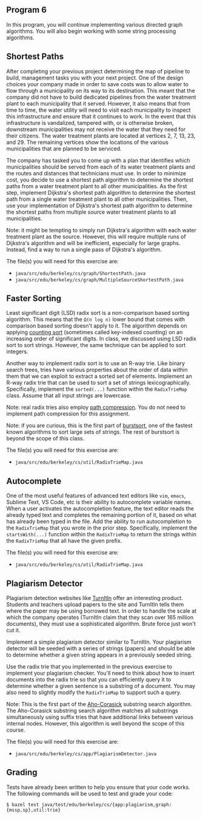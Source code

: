 Program 6
---------
In this program, you will continue implementing various directed graph algorithms. You will also
begin working with some string processing algorithms.

Shortest Paths
--------------
After completing your previous project determining the map of pipeline to build, management tasks
you with your next project. One of the design choices your company made in order to save costs was
to allow water to flow through a municipality on its way to its destination. This meant that the
company did not have to build dedicated pipelines from the water treatment plant to each
municipality that it served. However, it also means that from time to time, the water utility will
need to visit each municipality to inspect this infrastructure and ensure that it continues to work.
In the event that this infrastructure is vandalized, tampered with, or is otherwise broken,
downstream municipalities may not receive the water that they need for their citizens. The water
treatment plants are located at vertices 2, 7, 13, 23, and 29. The remaining vertices show the
locations of the various municipalities that are planned to be serviced.

The company has tasked you to come up with a plan that identifies which municipalities should be
served from each of its water treatment plants and the routes and distances that technicians must
use. In order to minimize cost, you decide to use a shortest path algorithm to determine the
shortest paths from a water treatment plant to all other municipalities. As the first step,
implement Dijkstra's shortest path algorithm to determine the shortest path from a single water
treatment plant to all other municipalities. Then, use your implementation of Dijkstra's shortest
path algorithm to determine the shortest paths from multiple source water treatment plants to all
municipalities.

Note: it might be tempting to simply run Dijkstra's algorithm with each water treatment plant as the
source. However, this will require multiple runs of Dijkstra's algorithm and will be inefficient,
especially for large graphs. Instead, find a way to run a single pass of Dijkstra's algorithm.

The file(s) you will need for this exercise are:

- `java/src/edu/berkeley/cs/graph/ShortestPath.java`
- `java/src/edu/berkeley/cs/graph/MultipleSourceShortestPath.java`

Faster Sorting
--------------
Least significant digit (LSD) radix sort is a non-comparison based sorting algorithm. This means
that the `Ω(n log n)` lower bound that comes with comparison based sorting doesn't apply to it. The
algorithm depends on applying [counting sort](https://en.wikipedia.org/wiki/Counting_sort)
(sometimes called key-indexed counting) on an increasing order of significant digits. In class, we
discussed using LSD radix sort to sort strings. However, the same technique can be applied to
sort integers.

Another way to implement radix sort is to use an R-way trie. Like binary search trees, tries have
various properties about the order of data within them that we can exploit to extract a sorted set
of elements. Implement an R-way radix trie that can be used to sort a set of strings
lexicographically. Specifically, implement the `sorted(...)` function within the `RadixTrieMap`
class. Assume that all input strings are lowercase.

Note: real radix tries also employ [path
compression](https://en.wikipedia.org/wiki/Trie#Compressing_tries). You do not need to implement
path compression for this assignment.

Note: if you are curious, this is the first part of
[burstsort](https://en.wikipedia.org/wiki/Burstsort), one of the fastest known algorithms to sort
large sets of strings. The rest of burstsort is beyond the scope of this class.

The file(s) you will need for this exercise are:

- `java/src/edu/berkeley/cs/util/RadixTrieMap.java`

Autocomplete
------------
One of the most useful features of advanced text editors like `vim`, `emacs`, Sublime Text, VS Code,
etc is their ability to autocomplete variable names. When a user activates the autocompletion
feature, the text editor reads the already typed text and completes the remaining portion of it,
based on what has already been typed in the file. Add the ability to run autocompletion to the
`RadixTrieMap` that you wrote in the prior step. Specifically, implement the `startsWith(...)`
function within the `RadixTrieMap` to return the strings within the `RadixTrieMap` that all have the
given prefix.

The file(s) you will need for this exercise are:

- `java/src/edu/berkeley/cs/util/RadixTrieMap.java`

Plagiarism Detector
-------------------
Plagiarism detection websites like [TurnItIn](https://www.turnitin.com) offer an interesting
product. Students and teachers upload papers to the site and TurnItIn tells them where the paper may
be using borrowed text. In order to handle the scale at which the company operates (TurnItIn claim
that they scan over 165 million documents), they must use a sophisticated algorithm. Brute force
just won't cut it.

Implement a simple plagiarism detector similar to TurnItIn. Your plagiarism detector will be seeded
with a series of strings (papers) and should be able to determine whether a given string appears
in a previously seeded string.

Use the radix trie that you implemented in the previous exercise to implement your plagiarism
checker. You'll need to think about how to insert documents into the radix trie so that you can
efficiently query it to determine whether a given sentence is a substring of a document. You may
also need to slightly modify the `RadixTrieMap` to support such a query.

Note: This is the first part of the
[Aho-Corasick](https://en.wikipedia.org/wiki/Aho-Corasick_algorithm) substring search algorithm. The
Aho-Corasick substring search algorithm matches all substrings simultaneously using suffix tries
that have additional links between various internal nodes. However, this algorithm is well beyond
the scope of this course.

The file(s) you will need for this exercise are:

- `java/src/edu/berkeley/cs/app/PlagiarismDetector.java`

Grading
-------
Tests have already been written to help you ensure that your code works. The following commands will
be used to test and grade your code:

    $ bazel test java/test/edu/berkeley/cs/{app:plagiarism,graph:{mssp,sp},util:trie}
